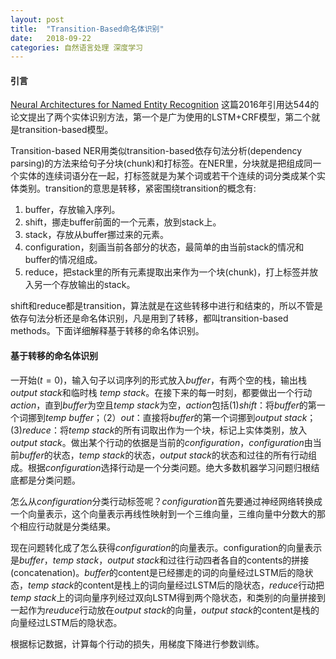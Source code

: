 ```yaml
---
layout: post
title:  "Transition-Based命名体识别"
date:   2018-09-22
categories: 自然语言处理 深度学习
---
```


#### 引言
[Neural Architectures for Named Entity Recognition](https://www.aclweb.org/anthology/N16-1030) 这篇2016年引用达544的论文提出了两个实体识别方法，第一个是广为使用的LSTM+CRF模型，第二个就是transition-based模型。

Transition-based NER用类似transition-based依存句法分析(dependency parsing)的方法来给句子分块(chunk)和打标签。在NER里，分块就是把组成同一个实体的连续词语分在一起，打标签就是为某个词或若干个连续的词分类成某个实体类别。transition的意思是转移，紧密围绕transition的概念有:

1. buffer，存放输入序列。
2. shift，挪走buffer前面的一个元素，放到stack上。
3. stack，存放从buffer挪过来的元素。
4. configuration，刻画当前各部分的状态，最简单的由当前stack的情况和buffer的情况组成。
4. reduce，把stack里的所有元素提取出来作为一个块(chunk)，打上标签并放入另一个存放输出的stack。

shift和reduce都是transition，算法就是在这些转移中进行和结束的，所以不管是依存句法分析还是命名体识别，凡是用到了转移，都叫transition-based methods。下面详细解释基于转移的命名体识别。

#### 基于转移的命名体识别
一开始($t=0$)，输入句子以词序列的形式放入*buffer*，有两个空的栈，输出栈 *output stack*和临时栈 *temp stack*。在接下来的每一时刻，都要做出一个行动*action*，直到*buffer*为空且*temp stack*为空，*action*包括(1)*shift*：将*buffer*的第一个词挪到*temp buffer*；（2）*out*：直接将*buffer*的第一个词挪到*output stack*；(3)*reduce*：将*temp stack*的所有词取出作为一个块，标记上实体类别，放入*output stack*。做出某个行动的依据是当前的*configuration*，*configuration*由当前*buffer*的状态，*temp stack*的状态，*output stack*的状态和过往的所有行动组成。根据*configuration*选择行动是一个分类问题。绝大多数机器学习问题归根结底都是分类问题。

怎么从*configuration*分类行动标签呢？*configuration*首先要通过神经网络转换成一个向量表示，这个向量表示再线性映射到一个三维向量，三维向量中分数大的那个相应行动就是分类结果。

现在问题转化成了怎么获得*configuration*的向量表示。configuration的向量表示是*buffer*，*temp stack*，*output stack*和过往行动四者各自的contents的拼接(concatenation)。*buffer*的content是已经挪走的词的向量经过LSTM后的隐状态，*temp stack*的content是栈上的词向量经过LSTM后的隐状态，*reduce*行动把*temp stack*上的词向量序列经过双向LSTM得到两个隐状态，和类别的向量拼接到一起作为*reuduce*行动放在*output stack*的向量，*output stack*的content是栈的向量经过LSTM后的隐状态。

根据标记数据，计算每个行动的损失，用梯度下降进行参数训练。

